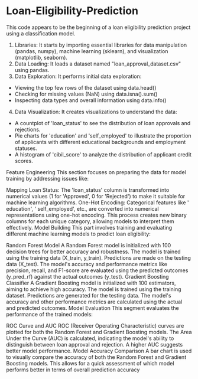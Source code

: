 # Loan-Eligibility-Prediction
This code appears to be the beginning of a loan eligibility prediction project using a classification model.
1. Libraries: It starts by importing essential libraries for data manipulation (pandas, numpy), machine learning (sklearn), and visualization (matplotlib, seaborn).
2. Data Loading: It loads a dataset named "loan_approval_dataset.csv" using pandas.
3. Data Exploration: It performs initial data exploration:
- Viewing the top few rows of the dataset using data.head()
- Checking for missing values (NaN) using data.isna().sum()
- Inspecting data types and overall information using data.info()
4. Data Visualization: It creates visualizations to understand the data:
- A countplot of 'loan_status' to see the distribution of loan approvals and rejections.
- Pie charts for 'education' and 'self_employed' to illustrate the proportion of applicants with different educational backgrounds and employment statuses.
- A histogram of 'cibil_score' to analyze the distribution of applicant credit scores.

Feature Engineering
This section focuses on preparing the data for model training by addressing issues like:

Mapping Loan Status: The 'loan_status' column is transformed into numerical values (1 for 'Approved', 0 for 'Rejected') to make it suitable for machine learning algorithms.
One-Hot Encoding: Categorical features like ' education', ' self_employed', etc., are converted into numerical representations using one-hot encoding. This process creates new binary columns for each unique category, allowing models to interpret them effectively.
Model Building
This part involves training and evaluating different machine learning models to predict loan eligibility:

Random Forest Model
A Random Forest model is initialized with 100 decision trees for better accuracy and robustness.
The model is trained using the training data (X_train, y_train).
Predictions are made on the testing data (X_test).
The model's accuracy and performance metrics like precision, recall, and F1-score are evaluated using the predicted outcomes (y_pred_rf) against the actual outcomes (y_test).
Gradient Boosting Classifier
A Gradient Boosting model is initialized with 100 estimators, aiming to achieve high accuracy.
The model is trained using the training dataset.
Predictions are generated for the testing data.
The model's accuracy and other performance metrics are calculated using the actual and predicted outcomes.
Model Evaluation
This segment evaluates the performance of the trained models:

ROC Curve and AUC
ROC (Receiver Operating Characteristic) curves are plotted for both the Random Forest and Gradient Boosting models.
The Area Under the Curve (AUC) is calculated, indicating the model's ability to distinguish between loan approval and rejection. A higher AUC suggests better model performance.
Model Accuracy Comparison
A bar chart is used to visually compare the accuracy of both the Random Forest and Gradient Boosting models. This allows for a quick assessment of which model performs better in terms of overall prediction accuracy
